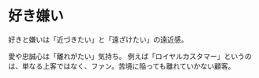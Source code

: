 # 好き嫌い

好きと嫌いは「近づきたい」と「遠ざけたい」の遠近感。

愛や忠誠心は「離れがたい」気持ち。
例えば「ロイヤルカスタマー」というのは、単なる上客ではなく、ファン。苦境に陥っても離れていかない顧客。
